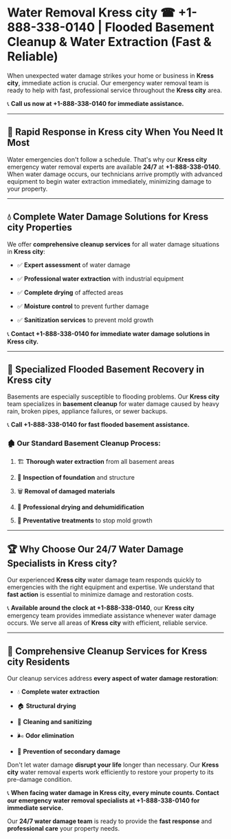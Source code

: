 # Water Removal Kress city ☎ +1-888-338-0140 | Flooded Basement Cleanup & Water Extraction (Fast & Reliable)

When unexpected water damage strikes your home or business in **Kress city**, immediate action is crucial. Our emergency water removal team is ready to help with fast, professional service throughout the **Kress city** area. 

📞 **Call us now at +1-888-338-0140 for immediate assistance.**
---
## 🚀 Rapid Response in Kress city When You Need It Most
Water emergencies don't follow a schedule. That's why our **Kress city** emergency water removal experts are available **24/7** at **+1-888-338-0140**. When water damage occurs, our technicians arrive promptly with advanced equipment to begin water extraction immediately, minimizing damage to your property.
---
## 💧 Complete Water Damage Solutions for Kress city Properties
We offer **comprehensive cleanup services** for all water damage situations in **Kress city**:
- ✅ **Expert assessment** of water damage  
- ✅ **Professional water extraction** with industrial equipment  
- ✅ **Complete drying** of affected areas  
- ✅ **Moisture control** to prevent further damage  
- ✅ **Sanitization services** to prevent mold growth  
📞 **Contact +1-888-338-0140 for immediate water damage solutions in Kress city.**
---
## 🌊 Specialized Flooded Basement Recovery in Kress city
Basements are especially susceptible to flooding problems. Our **Kress city** team specializes in **basement cleanup** for water damage caused by heavy rain, broken pipes, appliance failures, or sewer backups. 
📞 **Call +1-888-338-0140 for fast flooded basement assistance.**
### 🏚️ Our Standard Basement Cleanup Process:
1. 🏗️ **Thorough water extraction** from all basement areas  
2. 🔎 **Inspection of foundation** and structure  
3. 🗑️ **Removal of damaged materials**  
4. 💨 **Professional drying and dehumidification**  
5. 🚫 **Preventative treatments** to stop mold growth  
---
## 🏆 Why Choose Our 24/7 Water Damage Specialists in Kress city?
Our experienced **Kress city** water damage team responds quickly to emergencies with the right equipment and expertise. We understand that **fast action** is essential to minimize damage and restoration costs.
📞 **Available around the clock at +1-888-338-0140**, our **Kress city** emergency team provides immediate assistance whenever water damage occurs. We serve all areas of **Kress city** with efficient, reliable service.
---
## 🧹 Comprehensive Cleanup Services for Kress city Residents
Our cleanup services address **every aspect of water damage restoration**:
- 💧 **Complete water extraction**  
- 🏠 **Structural drying**  
- 🧼 **Cleaning and sanitizing**  
- 🌬️ **Odor elimination**  
- 🚫 **Prevention of secondary damage**  
Don't let water damage **disrupt your life** longer than necessary. Our **Kress city** water removal experts work efficiently to restore your property to its pre-damage condition.
📞 **When facing water damage in Kress city, every minute counts. Contact our emergency water removal specialists at +1-888-338-0140 for immediate service.**
Our **24/7 water damage team** is ready to provide the **fast response** and **professional care** your property needs.
